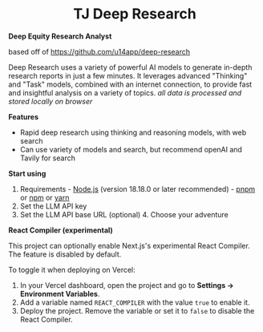 <div align="center">
<h1>TJ Deep Research</h1>

</div>

**Deep Equity Research Analyst**

based off of https://github.com/u14app/deep-research

Deep Research uses a variety of powerful AI models to generate in-depth research reports in just a few minutes. It leverages advanced "Thinking" and "Task" models, combined with an internet connection, to provide fast and insightful analysis on a variety of topics. *all data is processed and stored locally on browser*

**Features**
- Rapid deep research using thinking and reasoning models, with web search 
- Can use variety of models and search, but recommend openAI and Tavily for search

**Start using**
  1. Requirements 
    - [Node.js](https://nodejs.org/) (version 18.18.0 or later recommended)
    - [pnpm](https://pnpm.io/) or [npm](https://www.npmjs.com/) or [yarn](https://yarnpkg.com/) 
  2. Set the LLM API key
  3. Set the LLM API base URL (optional)
    4. Choose your adventure

**React Compiler (experimental)**

This project can optionally enable Next.js's experimental React Compiler. The feature is disabled by default.

To toggle it when deploying on Vercel:

1. In your Vercel dashboard, open the project and go to **Settings → Environment Variables**.
2. Add a variable named `REACT_COMPILER` with the value `true` to enable it.
3. Deploy the project. Remove the variable or set it to `false` to disable the React Compiler.
